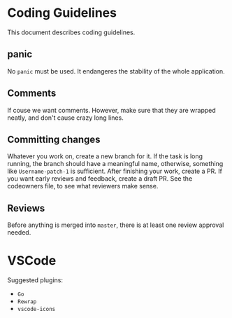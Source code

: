 # Coding Guidelines
This document describes coding guidelines.

## panic
No `panic` must be used.
It endangeres the stability of the whole application.

## Comments
If couse we want comments.
However, make sure that they are wrapped neatly, and don't cause crazy long lines.

## Committing changes
Whatever you work on, create a new branch for it.
If the task is long running, the branch should have a meaningful name, otherwise, something like `Username-patch-1` is sufficient.
After finishing your work, create a PR.
If you want early reviews and feedback, create a draft PR.
See the codeowners file, to see what reviewers make sense.

## Reviews
Before anything is merged into `master`, there is at least one review approval needed.

# VSCode
Suggested plugins:
* `Go`
* `Rewrap`
* `vscode-icons`